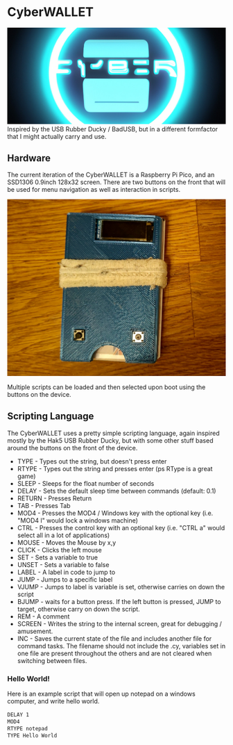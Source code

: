 # CyberWALLET
![Alt text](logo.jpg?raw=true "Title")
Inspired by the USB Rubber Ducky / BadUSB, but in a different formfactor that I might actually carry and use.

## Hardware
The current iteration of the CyberWALLET is a Raspberry Pi Pico, and an SSD1306 0.9inch 128x32 screen. There are two buttons on the front that will be used for menu navigation as well as interaction in scripts.

![Alt text](photo.jpg?raw=true "Title")

Multiple scripts can be loaded and then selected upon boot using the buttons on the device.

## Scripting Language
The CyberWALLET uses a pretty simple scripting language, again inspired mostly by the Hak5 USB Rubber Ducky, but with some other stuff based around the buttons on the front of the device.

* TYPE <string> - Types out the string, but doesn't press enter
* RTYPE <string> - Types out the string and presses enter (ps RType is a great game)
* SLEEP <float> - Sleeps for the float number of seconds
* DELAY <float> - Sets the default sleep time between commands (default: 0.1)
* RETURN - Presses Return
* TAB - Presses Tab
* MOD4 <key>- Presses the MOD4 / Windows key with the optional key (i.e. "MOD4 l" would lock a windows machine)
* CTRL <key> - Presses the control key with an optional key (i.e. "CTRL a" would select all in a lot of applications)
* MOUSE <co-ords> - Moves the Mouse by x,y
* CLICK - Clicks the left mouse
* SET <variable> - Sets a variable to true
* UNSET <variable> - Sets a variable to false
* LABEL <string> - A label in code to jump to
* JUMP <LABEL> - Jumps to a specific label
* VJUMP <variable> <label> - Jumps to label is variable is set, otherwise carries on down the script
* BJUMP <target> - waits for a button press. If the left button is pressed, JUMP to target, otherwise carry on down the script.
* REM <string> - A comment
* SCREEN <string> - Writes the string to the internal screen, great for debugging / amusement.
* INC <filename> - Saves the current state of the file and includes another file for command tasks. The filename should not include the .cy, variables set in one file are present throughout the others and are not cleared when switching between files.

### Hello World!

Here is an example script that will open up notepad on a windows computer, and write hello world.

```
DELAY 1
MOD4
RTYPE notepad
TYPE Hello World
```

